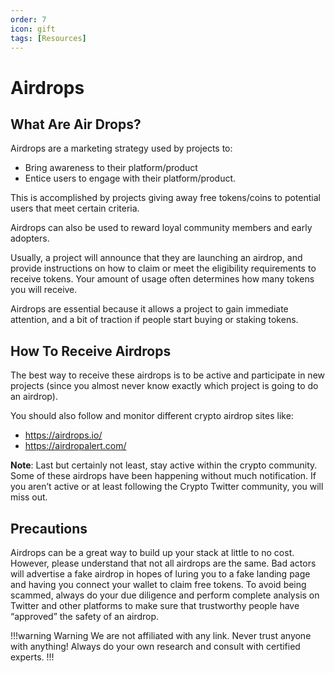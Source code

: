 ```yaml
---
order: 7
icon: gift
tags: [Resources]
---
```

# Airdrops

## What Are Air Drops?

Airdrops are a marketing strategy used by projects to:
- Bring awareness to their platform/product
- Entice users to engage with their platform/product.

This is accomplished by projects giving away free tokens/coins to potential users that meet certain criteria.

Airdrops can also be used to reward loyal community members and early adopters.

Usually, a project will announce that they are launching an airdrop, and provide instructions on how to claim or meet the eligibility requirements to receive tokens. Your amount of usage often determines how many tokens you will receive.

Airdrops are essential because it allows a project to gain immediate attention, and a bit of traction if people start buying or staking tokens.

## How To Receive Airdrops

The best way to receive these airdrops is to be active and participate in new projects (since you almost never know exactly which project is going to do an airdrop).

You should also follow and monitor different crypto airdrop sites like:

- https://airdrops.io/
- https://airdropalert.com/

**Note**: Last but certainly not least, stay active within the crypto community. Some of these airdrops have been happening without much notification. If you aren’t active or at least following the Crypto Twitter community, you will miss out.

## Precautions

Airdrops can be a great way to build up your stack at little to no cost. However, please understand that not all airdrops are the same.
Bad actors will advertise a fake airdrop in hopes of luring you to a fake landing page and having you connect your wallet to claim free tokens.
To avoid being scammed, always do your due diligence and perform complete analysis on Twitter and other platforms to make sure that trustworthy people have “approved” the safety of an airdrop.

!!!warning Warning
We are not affiliated with any link. Never trust anyone with anything! Always do your own research and consult with certified experts.
!!!